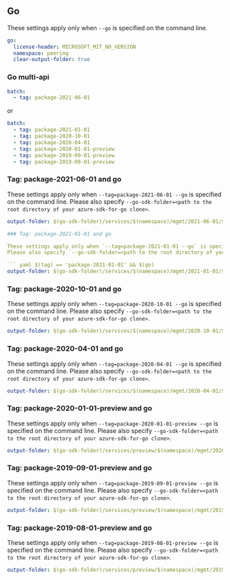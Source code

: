 ## Go


These settings apply only when `--go` is specified on the command line.

``` yaml $(go)
go:
  license-header: MICROSOFT_MIT_NO_VERSION
  namespace: peering
  clear-output-folder: true
```

### Go multi-api
``` yaml $(go) && $(multiapi)
batch:
  - tag: package-2021-06-01
```
or
``` yaml $(go) && $(multiapi)
batch:
  - tag: package-2021-01-01
  - tag: package-2020-10-01
  - tag: package-2020-04-01
  - tag: package-2020-01-01-preview
  - tag: package-2019-09-01-preview
  - tag: package-2019-08-01-preview
```

### Tag: package-2021-06-01 and go

These settings apply only when `--tag=package-2021-06-01 --go` is specified on the command line.
Please also specify `--go-sdk-folder=<path to the root directory of your azure-sdk-for-go clone>`.

``` yaml $(tag) == 'package-2021-06-01' && $(go)
output-folder: $(go-sdk-folder)/services/$(namespace)/mgmt/2021-06-01/$(namespace)

### Tag: package-2021-01-01 and go

These settings apply only when `--tag=package-2021-01-01 --go` is specified on the command line.
Please also specify `--go-sdk-folder=<path to the root directory of your azure-sdk-for-go clone>`.

``` yaml $(tag) == 'package-2021-01-01' && $(go)
output-folder: $(go-sdk-folder)/services/$(namespace)/mgmt/2021-01-01/$(namespace)
```

### Tag: package-2020-10-01 and go

These settings apply only when `--tag=package-2020-10-01 --go` is specified on the command line.
Please also specify `--go-sdk-folder=<path to the root directory of your azure-sdk-for-go clone>`.

``` yaml $(tag) == 'package-2020-10-01' && $(go)
output-folder: $(go-sdk-folder)/services/$(namespace)/mgmt/2020-10-01/$(namespace)
```

### Tag: package-2020-04-01 and go

These settings apply only when `--tag=package-2020-04-01 --go` is specified on the command line.
Please also specify `--go-sdk-folder=<path to the root directory of your azure-sdk-for-go clone>`.

``` yaml $(tag) == 'package-2020-04-01' && $(go)
output-folder: $(go-sdk-folder)/services/$(namespace)/mgmt/2020-04-01/$(namespace)
```

### Tag: package-2020-01-01-preview and go

These settings apply only when `--tag=package-2020-01-01-preview --go` is specified on the command line.
Please also specify `--go-sdk-folder=<path to the root directory of your azure-sdk-for-go clone>`.

``` yaml $(tag) == 'package-2020-01-01-preview' && $(go)
output-folder: $(go-sdk-folder)/services/preview/$(namespace)/mgmt/2020-01-01-preview/$(namespace)
```

### Tag: package-2019-09-01-preview and go

These settings apply only when `--tag=package-2019-09-01-preview --go` is specified on the command line.
Please also specify `--go-sdk-folder=<path to the root directory of your azure-sdk-for-go clone>`.

``` yaml $(tag) == 'package-2019-09-01-preview' && $(go)
output-folder: $(go-sdk-folder)/services/preview/$(namespace)/mgmt/2019-09-01-preview/$(namespace)
```

### Tag: package-2019-08-01-preview and go

These settings apply only when `--tag=package-2019-08-01-preview --go` is specified on the command line.
Please also specify `--go-sdk-folder=<path to the root directory of your azure-sdk-for-go clone>`.

``` yaml $(tag) == 'package-2019-08-01-preview' && $(go)
output-folder: $(go-sdk-folder)/services/preview/$(namespace)/mgmt/2019-08-01-preview/$(namespace)
```

